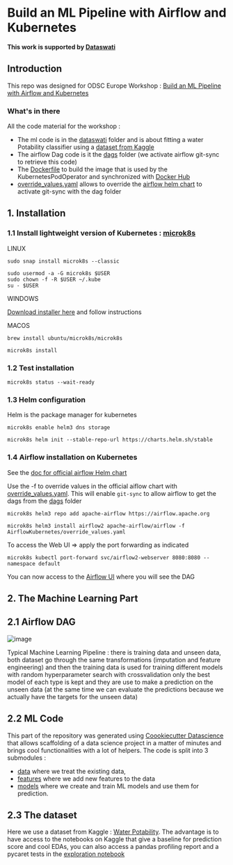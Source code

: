 # Build an ML Pipeline with Airflow and Kubernetes 
**This work is supported by [Dataswati](https://www.dataswati.com/)**

## Introduction 
This repo was designed for ODSC Europe Workshop : [Build an ML Pipeline with Airflow and Kubernetes](https://staging6.odsc.com/speakers/build-an-ml-pipeline-with-airflow-and-kubernetes/)

### What's in there 
All the code material for the workshop : 

* The ml code is in the [dataswati](dataswati) folder and is about fitting a water Potability classifier using a [dataset from Kaggle](https://www.kaggle.com/adityakadiwal/water-potability) 
* The airflow Dag code is it the [dags](dag) folder (we activate airflow git-sync to retrieve this code) 
* The [Dockerfile](Dockerfile) to build the image that is used by the KubernetesPodOperator and synchronized with [Docker Hub](https://hub.docker.com/repository/docker/dataswatidevops/odsc_python_airflow_k8s)
* [override_values.yaml](override_values.yaml) allows to override the [airflow helm chart](https://github.com/apache/airflow/tree/main/chart) to activate git-sync with the dag folder 



## 1. Installation 

### 1.1 Install lightweight version of Kubernetes : [microk8s](https://microk8s.io/)

LINUX 

```
sudo snap install microk8s --classic
``` 

```
sudo usermod -a -G microk8s $USER
sudo chown -f -R $USER ~/.kube
su - $USER
```

WINDOWS 

[Download installer here](https://github.com/ubuntu/microk8s/releases/download/installer-v2.0.0/microk8s-installer.exe) and follow instructions

MACOS

```
brew install ubuntu/microk8s/microk8s
```

```
microk8s install
```



### 1.2 Test installation 

```
microk8s status --wait-ready
```



### 1.3 Helm configuration 

Helm is the package manager for kubernetes 

```
microk8s enable helm3 dns storage
```
```
microk8s helm init --stable-repo-url https://charts.helm.sh/stable
``` 



### 1.4 Airflow installation on Kubernetes
See the [doc for official airflow Helm chart](https://airflow.apache.org/docs/helm-chart/stable/index.html)

Use the -f to override values in the official aiflow chart with [override_values.yaml](override_values.yaml). This will enable `git-sync` to allow airflow to get the dags from the [dags](dags) folder 

```
microk8s helm3 repo add apache-airflow https://airflow.apache.org 
```


```
microk8s helm3 install airflow2 apache-airflow/airflow -f AirflowKubernetes/override_values.yaml
```



To access the Web UI => apply the port forwarding as indicated 

```
microk8s kubectl port-forward svc/airflow2-webserver 8080:8080 --namespace default
```

You can now access to the [Airflow UI](localhost:8080) where you will see the DAG  


## 2. The Machine Learning Part 

## 2.1 Airflow DAG 
![image](https://user-images.githubusercontent.com/18741447/120769392-5d998e00-c51d-11eb-8c65-52580d199282.png)

Typical Machine Learning Pipeline : there is training data and unseen data, both dataset go through the same transformations (imputation and feature engineering) and then the training data is used for training different models with random hyperparameter search with crossvalidation only the best model of each type is kept and they are use to make a prediction on the unseen data (at the same time we can evaluate the predictions because we actually have the targets for the unseen data) 


## 2.2 ML Code 

This part of the repository was generated using [Coookiecutter Datascience](https://drivendata.github.io/cookiecutter-data-science/) that allows scaffolding of a data science project in a matter of minutes and brings cool functionalities with a lot of helpers. 
The code is split into 3 submodules : 
* [data](dataswati/potability/data) where we treat the existing data,
* [features](dataswati/potability/features) where we add new features to the data
* [models](dataswati/potability/models) where we create and train ML models and use them for prediction. 


## 2.3 The dataset 

Here we use a dataset from Kaggle : [Water Potability](https://www.kaggle.com/adityakadiwal/water-potability). The advantage is to have access to the notebooks on Kaggle that give a baseline for prediction score and cool EDAs, you can also access a pandas profiling report and a pycaret tests in the [exploration notebook](notebooks/exploration.html) 

